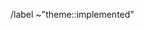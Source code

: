 <!--
Indicate in your MR title:
	- the name of the theme it implements
	- to which issue it relates (if any) by adding "(Fix #[issue number])"
-->


<!-- Don't remove this line -->
/label ~"theme::implemented"
